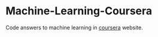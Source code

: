 # Machine-Learning-Coursera
Code answers to machine learning in [coursera](https://www.coursera.org/learn/machine-learning) website.
